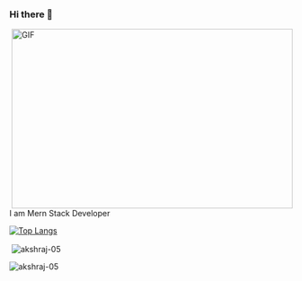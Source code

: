 ### Hi there 👋

<!--
**akshraj-05/akshraj-05** is a ✨ _special_ ✨ repository because its `README.md` (this file) appears on your GitHub profile.-->
<img align="right" alt="GIF" src="https://github.com/abhisheknaiidu/abhisheknaiidu/blob/master/code.gif?raw=true" width="500" height="320" />


I am Mern Stack Developer

[![Top Langs](https://github-readme-stats.vercel.app/api/top-langs/?username=akshraj-05)](https://github.com/akshraj-05/github-readme-stats)

<p>&nbsp;<img align="center" src="https://github-readme-stats.vercel.app/api?username=akshraj-05&show_icons=true&locale=en" alt="akshraj-05" /></p>

<p><img align="center" src="https://github-readme-streak-stats.herokuapp.com/?user=akshraj-05&" alt="akshraj-05" /></p>
